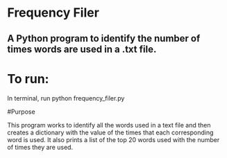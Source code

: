 # Frequency Filer
## A Python program to identify the number of times words are used in a .txt file.

# To run:
In terminal, run python frequency_filer.py

#Purpose

This program works to identify all the words used in a text file and then creates a 
dictionary with the value of the times that each corresponding word is used. It also
prints a list of the top 20 words used with the number of times they are used.
